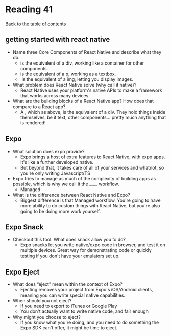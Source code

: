 # Reading 41

[Back to the table of contents](../../README.md)

## getting started with react native

* Name three Core Components of React Native and describe what they do.
  * <View> is the equivalent of a div, working like a container for other components.
  * <Text> is the equivalent of a p, working as a textbox.
  * <Image> is the equivalent of a img, letting you display images.
* What problem does React Native solve (why call it native)?
  * React Native uses your platform's native APIs to make a framework that works across many devices.
* What are the building blocks of a React Native app? How does that compare to a React app?
  * A <View>, which as above, is the equivalent of a div. They hold things inside themselves, be it text, other components... pretty much anything that is rendered!

## Expo

* What solution does expo provide?
  * Expo brings a host of extra features to React Native, with expo apps. It's like a further developed native.
  * But beyond that, it takes care of all of your services and whatnot, so you're only writing Javascript/TS
* Expo tries to manage as much of the complexity of building apps as possible, which is why we call it the ____ workflow.
  * Managed
* What is the difference between React Native and Expo?
  * Biggest difference is that Managed workflow. You're going to have more ability to do custom things with React Native, but you're also going to be doing more work yourself.

## Expo Snack

* Checkout this tool. What does snack allow you to do?
  * Expo snacks let you write native/expo code in browser, and test it on multiple devices. Great way for demonstrating code or quickly testing if you don't have your emulators set up.

## Expo Eject

* What does “eject” mean within the context of Expo?
  * Ejecting removes your project from Expo's iOS/Android clients, meaning you can write special native capabilities.
* When should you not eject?
  * If you need to export to iTunes or Google Play
  * You don't actually want to write native code, and fair enough
* Why might you choose to eject?
  * If you know what you're doing, and you need to do something the Expo SDK can't offer, it might be time to eject.
